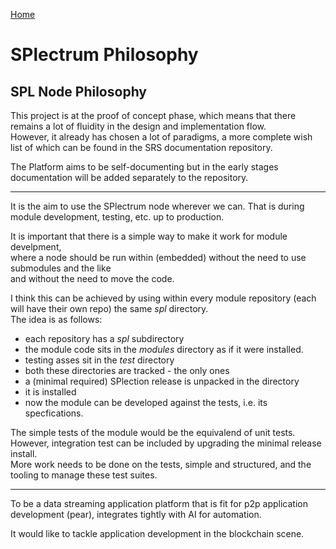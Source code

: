 [Home](../README.md)
# SPlectrum Philosophy

## SPL Node Philosophy

This project is at the proof of concept phase, which means that there remains a lot of fluidity in the design and implementation flow.  
However, it already has chosen a lot of paradigms, a more complete wish list of which can be found in the SRS documentation repository.  

The Platform aims to be self-documenting but in the early stages documentation will be added separately to the repository.

----

It is the aim to use the SPlectrum node wherever we can. That is during module development, testing, etc. up to production.  

It is important that there is a simple way to make it work for module develpment,  
where a node should be run within (embedded) without the need to use submodules and the like  
and without the need to move the code.

I think this can be achieved by using within every module repository (each will have their own repo) the same *spl* directory.  
The idea is as follows:
 - each repository has a *spl* subdirectory
 - the module code sits in the *modules* directory as if it were installed.
 - testing asses sit in the *test* directory
 - both these directories are tracked - the only ones
 - a (minimal required) SPlection release is unpacked in the directory
 - it is installed
 - now the module can be developed against the tests, i.e. its specfications.

 The simple tests of the module would be the equivalend of unit tests.  
 However, integration test can be included by upgrading the minimal release install.  
 More work needs to be done on the tests, simple and structured, and the tooling to manage these test suites.

---

To be a data streaming application platform that is fit for p2p application development (pear), integrates tightly with AI for automation.

It would like to tackle application development in the blockchain scene.